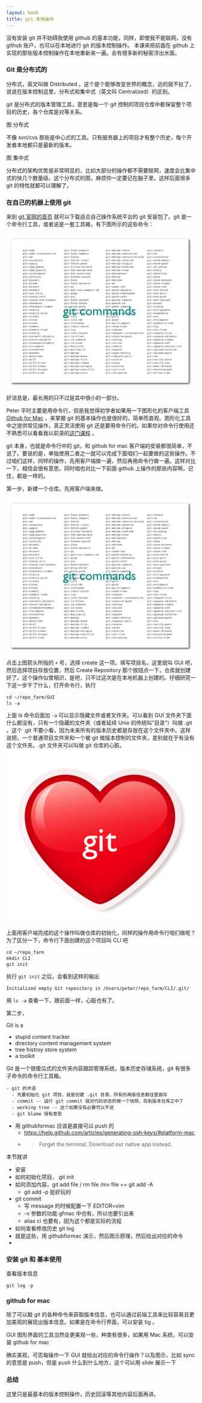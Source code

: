 ```yaml
---
layout: book
title: git 本地操作
---
```


没有安装 git 并不妨碍我使用 github 的基本功能，同样，即使我不能联网，没有 github 账户，也可以在本地进行 git 的版本控制操作。
本课来把前面在 github 上实现的那些版本控制操作在本地重新来一遍。会有很多新的秘密浮出水面。

### Git 是分布式的

分布式，英文叫做 Distributed 。这个是个能够改变世界的概念，远的就不扯了，说说在版本控制这里，分布式和集中式（英文叫 Centralized）的区别。

git 是分布式的版本管理工具，意思是每一个 git 控制的项目仓库中都保留整个项目的历史，各个仓库是对等关系。

图 分布式

不像 svn/cvs 那些是中心式的工具。只有服务器上的项目才有整个历史，每个开发者本地都只是最新的版本。

图 集中式

分布式的架构优势是非常明显的，比如大部分的操作都不需要联网，速度会比集中式的快几个数量级。这个分布式的图，麻烦你一定要记在脑子里，这样后面很多 git 的特性就都可以理解了。

### 在自己的机器上使用 git

来到 [git 官网的首页](http://git-scm.com/) 就可以下载适合自己操作系统平台的 git 安装包了。git 是一个命令行工具，或者说是一套工具箱，有下图所示的这些命令：

![](images/local_git/git_commands.png)

好消息是，最长用的只不过是其中很小的一部分。

Peter 平时主要是用命令行，但是我觉得初学者如果用一下图形化的客户端工具 [Github for Mac](https://mac.github.com/index.html) ，来掌握 git 的基本操作也是很好的，简单而直观。图形化工具中之提供常见操作，真正灵活使用 git 还是要用命令行的。如果你对命令行使用还不熟悉可以看看我以前录的[这门课程](http://happypeter.github.io/LGCB/) 。


git 本身，也就是命令行中的 git，和 github for mac 客户端的安装都很简单，不说了。要说的是，单独使用二者之一就可以完成下面咱们一起要做的这些操作。不过咱们这样，同样的操作，先用客户端做一遍，然后再用命令行做一遍。这样对比一下，相信会很有意思。同时咱也对比一下前面 github 上操作的那些内容啊，记住，都是一样的。

第一步，新建一个仓库。先用客户端来做。

![](images/local_git/git_commands.png)

点击上图箭头所指的 `+` 号，选择 create 这一项。填写项目名，这里就叫 GUI 吧，然后选择项目存放位置，然后 Create Repository 那个按钮点一下，仓库就创建好了。这个操作似曾相识，是吧，只不过这次是在本地机器上创建的。仔细研究一下这一步干了什么，打开命令行，执行

    cd ~/repo_farm/GUI
    ls -a

上面 ls 命令后面加 `-a` 可以显示隐藏文件或者文件夹。可以看到 GUI 文件夹下面什么都没有，只有一个隐藏的文件夹（或者延续 Unix 的传统叫”目录“）叫做 .git 。这个 .git 不要小看，因为未来所有的版本历史都是存放在这个文件夹中。这样说把，一个普通项目文件夹和一个被 git 做版本控制的文件夹，差别就在于有没有这个文件夹。.git 文件夹可以叫做 git 仓库的心脏。

![](images/local_git/heart_git.png)


上面用客户端完成的这个操作叫做仓库的初始化，同样的操作用命令行咱们做呢？为了区分一下，命令行下面创建的这个项目叫 CLI 吧

    cd ~/repo_farm
    mkdir CLI
    git init

执行 `git init` 之后，会看到这样的输出

    Initialized empty Git repository in /Users/peter/repo_farm/CLI/.git/

用 `ls -a` 查看一下，跟前面一样，心脏也有了。

第二步，



Git is a 
- stupid content tracker
- directory content management system
- tree histroy store system
- a toolkit 

Git 是一个很傻瓜式的文件夹内容跟踪管理系统，版本历史存储系统，git 有很多子命令的命令行工具箱。


    - git 的术语
      - 先要初始化 git 项目，就是创建 .git 目录，所有的再版信息都往里面存
      - commit -- 运行 git commit 就对代码状态的做一个快照，存到版本仓库之中了
      - working tree -- 这个如果没有必要可以不说
      - git blame 很有意思

- 用 githubformac 应该是直接可以 push 的
  - https://help.github.com/articles/generating-ssh-keys/#platform-mac
  - >Forget the terminal. Download our native app instead.

本节就讲
  - 安装
  - 如何初始化项目， git init
  - 如何添加内容，git add file / rm file /mv file  == git add -A
    - git add -p 挺好玩的
  - git commit
    - 写 message 的时候配置一下 EDITOR=vim
    - -v 参数的功能 gfmac 中也有，所以也要引出来
    - alias ci 也要有，因为这个都是实际的流程
  - 如何查看修改历史 git log
  - 就是这些，用 githubformac 演示，然后图示原理，然后给出对应的命令
  - 


### 安装 git 和 基本使用


查看版本信息

    git log -p

### github for mac

除了可以敲 git 的各种命令来获取版本信息，也可以通过前端工具来比较容易且更加美观的展现出版本信息。如果是在命令行界面，可以安装 tig 。

GUI 图形界面的工具当然会更美观一些，种类有很多，如果用 Mac 系统，可以安装 github for mac 

确实美观，可否每操作一下 GUI 就给出对应的命令行操作？以及图示，比如 sync 的意思是 push，但是 push 什么到什么地方，这个可以用 slide 展示一下

### 总结

这里只是最基本的版本控制操作，历史回滚等其他内容后面再讲。